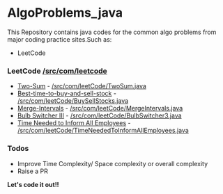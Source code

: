 # AlgoProblems_java


This Repository contains java codes for the common algo problems from major coding practice sites.Such as:

  - LeetCode

### LeetCode [/src/com/leetcode]

* [Two-Sum] - [/src/com/leetCode/TwoSum.java]
* [Best-time-to-buy-and-sell-stock] - [/src/com/leetCode/BuySellStocks.java]
* [Merge-Intervals] - [/src/com/leetCode/MergeIntervals.java]
* [Bulb Switcher III] - [/src/com/leetCode/BulbSwitcher3.java]
* [Time Needed to Inform All Employees] - [/src/com/leetCode/TimeNeededToInformAllEmployees.java]
  

### Todos

 - Improve Time Complexity/ Space complexity or overall complexity
 - Raise a PR




**Let's code it out!!**

[//]: # (These are reference links used in the body of this note and get stripped out when the markdown processor does its job. There is no need to format nicely because it shouldn't be seen. Thanks SO - http://stackoverflow.com/questions/4823468/store-comments-in-markdown-syntax)



   [/src/com/leetcode]: <https://github.com/LeetCode-ScalerTeam/AlgoProblems_java/tree/master/src/com/leetCode>

   [Two-Sum]: <https://leetcode.com/problems/two-sum>
   [Best-time-to-buy-and-sell-stock]: <https://leetcode.com/problems/best-time-to-buy-and-sell-stock/>
   [Merge-Intervals]: <https://leetcode.com/problems/merge-intervals/>
   [Bulb Switcher III]: <https://leetcode.com/contest/weekly-contest-179/problems/bulb-switcher-iii/>
   [Time Needed to Inform All Employees]: <https://leetcode.com/contest/weekly-contest-179/problems/time-needed-to-inform-all-employees/>

   [/src/com/leetCode/TwoSum.java]: <https://github.com/LeetCode-ScalerTeam/AlgoProblems_java/blob/master/src/com/leetCode/TwoSum.java>
   [/src/com/leetCode/BuySellStocks.java]: <https://github.com/LeetCode-ScalerTeam/AlgoProblems_java/blob/master/src/com/leetCode/BuySellStocks.java>
   [/src/com/leetCode/MergeIntervals.java]: <https://github.com/LeetCode-ScalerTeam/AlgoProblems_java/blob/master/src/com/leetCode/MergeIntervals.java>
   [/src/com/leetCode/BulbSwitcher3.java]: <https://github.com/LeetCode-ScalerTeam/AlgoProblems_java/blob/master/src/com/leetCode/BulbSwitcher3.java>
   [/src/com/leetCode/TimeNeededToInformAllEmployees.java]: <https://github.com/LeetCode-ScalerTeam/AlgoProblems_java/blob/master/src/com/leetCode/TimeNeededToInformAllEmployees.java>
   
   